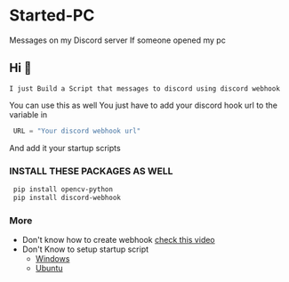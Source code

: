 # Started-PC
Messages on my Discord server
If someone opened my pc


## Hi 👋

 `I just Build a Script that messages to discord using discord webhook`
 
 You can use this as well
 You just have to add your discord hook url to the variable in 

 ```python
  URL = "Your discord webhook url"
 ```
 And add it your startup scripts
 
 
 ### INSTALL THESE PACKAGES AS WELL

```bash
 pip install opencv-python
 pip install discord-webhook
```

### More

- Don't know how to create webhook [check this video](https://www.youtube.com/watch?v=fKksxz2Gdnc)
- Don't Know to setup startup script 
  - [Windows](https://www.youtube.com/watch?v=dd1o1pE22Es)
  - [Ubuntu](https://www.youtube.com/watch?v=t8irlX7lRZs)
 

